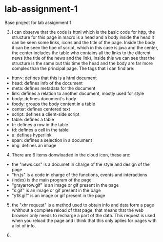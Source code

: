 # lab-assignment-1
Base project for lab assignment 1

3) I can observe that the code is html which is the basic code for http, the structure for this page in macro is a head and a body
inside the head it can be seen some links, icons and the title of the page. 
Inside the body it can be seen the tipe of script, which in this case is java and the center, the center includes the table who contains
all the links to the diferent news (the title of the news and the link), inside this we can see that the structure is the same but this
time the head and the body are far more complex than the principal page.
The tags that i can find are:
- htm>: defines that this is a html document
- head: defines info of the document
- meta: defines metadata for the document
- link: defines a relation to another document, mostly used for style
- body: defines document´s body
- tbody: groups the body content in a table
- center: defines centered text
- script: defines a client-side script
- table: defines a table
- tr: defines a row in the table
- td: defines a cell in the table
- a: defines hyperlink
- span: defines a selection in a document
- img: defines an image
  
4) There are 6 items donwloaded in the cloud icon, these are:
- the "news.css" is a documet in charge of the style and design of the page
- "hn.js" is a code in charge of the functions, events and interactions
- (index) is the main program of the page
- "grayarrow.gif" is an image or gif present in the page
- "s.gif" is an image or gif present in the page
- "y18.gif" is an image or gif present in the page

5) the "xhr request" is a method used to obtain info and data form a page whithout a complete reload of that page, that means that the
web browser only needs to recharge a part of the data. This request is used when you reload the page and i think that this only aplies for 
pages with a lot of info.

6)


